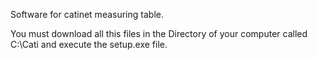 Software for catinet measuring table.

You must download all this files in the Directory of your computer called C:\Cati and execute the setup.exe file.
